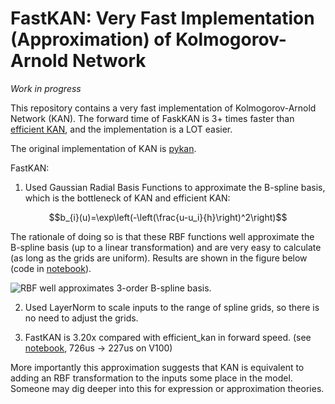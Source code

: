 # FastKAN: Very Fast Implementation (Approximation) of Kolmogorov-Arnold Network

*Work in progress*

This repository contains a very fast implementation of Kolmogorov-Arnold Network (KAN). The forward time of FaskKAN is 3+ times faster than [efficient KAN](https://github.com/Blealtan/efficient-kan), and the implementation is a LOT easier.

The original implementation of KAN is [pykan](https://github.com/KindXiaoming/pykan).

FastKAN:

1. Used Gaussian Radial Basis Functions to approximate the B-spline basis, which is the bottleneck of KAN and efficient KAN:

$$b_{i}(u)=\exp\left(-\left(\frac{u-u_i}{h}\right)^2\right)$$

The rationale of doing so is that these RBF functions well approximate the B-spline basis (up to a linear transformation) and are very easy to calculate (as long as the grids are uniform). Results are shown in the figure below (code in [notebook](draw_spline_basis.ipynb)). 

![RBF well approximates 3-order B-spline basis.](img/compare_basis.png)

2. Used LayerNorm to scale inputs to the range of spline grids, so there is no need to adjust the grids.

3. FastKAN is 3.20x compared with efficient_kan in forward speed. (see [notebook](test_running_time.ipynb), 726us -> 227us on V100)

More importantly this approximation suggests that KAN is equivalent to adding an RBF transformation to the inputs some place in the model. Someone may dig deeper into this for expression or approximation theories.